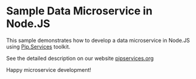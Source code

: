 # Sample Data Microservice in Node.JS

This sample demonstrates how to develop a data microservice in Node.JS using [Pip.Services](http://github.com/pip-services/pip-services) toolkit.

See the detailed description on our website [pipservices.org](http://pipservices.org)

Happy microservice development!